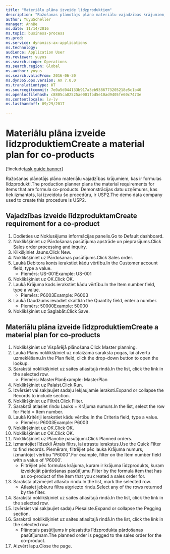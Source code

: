 ```yaml
--- 
title: "Materiālu plāna izveide līdzproduktiem"
description: "Ražošanas plānotājs plāno materiālu vajadzības krājumiem, kas ir formulas līdzprodukti."
author: YuyuScheller
manager: AnnBe
ms.date: 11/14/2016
ms.topic: business-process
ms.prod: 
ms.service: dynamics-ax-applications
ms.technology: 
audience: Application User
ms.reviewer: yuyus
ms.search.scope: Operations
ms.search.region: Global
ms.author: yuyus
ms.search.validFrom: 2016-06-30
ms.dyn365.ops.version: AX 7.0.0
ms.translationtype: HT
ms.sourcegitcommit: 7e0a5d044133b917a3eb9386773205218e5c1b40
ms.openlocfilehash: c8805ca02525ae001fbd5e10ad9405fe60c7473e
ms.contentlocale: lv-lv
ms.lasthandoff: 09/29/2017

---
```

# <a name="create-a-material-plan-for-co-products"></a><span data-ttu-id="f1cd5-103">Materiālu plāna izveide līdzproduktiem</span><span class="sxs-lookup"><span data-stu-id="f1cd5-103">Create a material plan for co-products</span></span>

[!include[task guide banner](../../includes/task-guide-banner.md)]

<span data-ttu-id="f1cd5-104">Ražošanas plānotājs plāno materiālu vajadzības krājumiem, kas ir formulas līdzprodukti.</span><span class="sxs-lookup"><span data-stu-id="f1cd5-104">The production planner plans the material requirements for items that are formula co-products.</span></span> <span data-ttu-id="f1cd5-105">Demonstrācijas datu uzņēmums, kas tiek izmantots, lai izveidotu šo procedūru, ir USP2.</span><span class="sxs-lookup"><span data-stu-id="f1cd5-105">The demo data company used to create this procedure is USP2.</span></span>


## <a name="create-requirement-for-a-co-product"></a><span data-ttu-id="f1cd5-106">Vajadzības izveide līdzproduktam</span><span class="sxs-lookup"><span data-stu-id="f1cd5-106">Create requirement for a co-product</span></span>
1. <span data-ttu-id="f1cd5-107">Dodieties uz Noklusējuma informācijas panelis.</span><span class="sxs-lookup"><span data-stu-id="f1cd5-107">Go to Default dashboard.</span></span>
2. <span data-ttu-id="f1cd5-108">Noklikšķiniet uz Pārdošanas pasūtījuma apstrāde un pieprasījums.</span><span class="sxs-lookup"><span data-stu-id="f1cd5-108">Click Sales order processing and inquiry.</span></span>
3. <span data-ttu-id="f1cd5-109">Klikšķiniet Jauns.</span><span class="sxs-lookup"><span data-stu-id="f1cd5-109">Click New.</span></span>
4. <span data-ttu-id="f1cd5-110">Noklikšķiniet uz Pārdošanas pasūtījums.</span><span class="sxs-lookup"><span data-stu-id="f1cd5-110">Click Sales order.</span></span>
5. <span data-ttu-id="f1cd5-111">Laukā Debitora konts ierakstiet kādu vērtību.</span><span class="sxs-lookup"><span data-stu-id="f1cd5-111">In the Customer account field, type a value.</span></span>
    * <span data-ttu-id="f1cd5-112">Piemērs: US-001</span><span class="sxs-lookup"><span data-stu-id="f1cd5-112">Example: US-001</span></span>  
6. <span data-ttu-id="f1cd5-113">Noklikšķiniet uz OK.</span><span class="sxs-lookup"><span data-stu-id="f1cd5-113">Click OK.</span></span>
7. <span data-ttu-id="f1cd5-114">Laukā Krājuma kods ierakstiet kādu vērtību.</span><span class="sxs-lookup"><span data-stu-id="f1cd5-114">In the Item number field, type a value.</span></span>
    * <span data-ttu-id="f1cd5-115">Piemērs: P6003</span><span class="sxs-lookup"><span data-stu-id="f1cd5-115">Example: P6003</span></span>  
8. <span data-ttu-id="f1cd5-116">Laukā Daudzums ievadiet skaitli.</span><span class="sxs-lookup"><span data-stu-id="f1cd5-116">In the Quantity field, enter a number.</span></span>
    * <span data-ttu-id="f1cd5-117">Piemērs: 50000</span><span class="sxs-lookup"><span data-stu-id="f1cd5-117">Example: 50000</span></span>  
9. <span data-ttu-id="f1cd5-118">Noklikšķiniet uz Saglabāt.</span><span class="sxs-lookup"><span data-stu-id="f1cd5-118">Click Save.</span></span>

## <a name="create-a-material-plan-for-co-products"></a><span data-ttu-id="f1cd5-119">Materiālu plāna izveide līdzproduktiem</span><span class="sxs-lookup"><span data-stu-id="f1cd5-119">Create a material plan for co-products</span></span>
1. <span data-ttu-id="f1cd5-120">Noklikšķiniet uz Vispārējā plānošana.</span><span class="sxs-lookup"><span data-stu-id="f1cd5-120">Click Master planning.</span></span>
2. <span data-ttu-id="f1cd5-121">Laukā Plāns noklikšķiniet uz nolaižamā saraksta pogas, lai atvērtu uzmeklēšanu.</span><span class="sxs-lookup"><span data-stu-id="f1cd5-121">In the Plan field, click the drop-down button to open the lookup.</span></span>
3. <span data-ttu-id="f1cd5-122">Sarakstā noklikšķiniet uz saites atlasītajā rindā.</span><span class="sxs-lookup"><span data-stu-id="f1cd5-122">In the list, click the link in the selected row.</span></span>
    * <span data-ttu-id="f1cd5-123">Piemērs: MasterPlan</span><span class="sxs-lookup"><span data-stu-id="f1cd5-123">Example: MasterPlan</span></span>  
4. <span data-ttu-id="f1cd5-124">Noklikšķiniet uz Palaist.</span><span class="sxs-lookup"><span data-stu-id="f1cd5-124">Click Run.</span></span>
5. <span data-ttu-id="f1cd5-125">Izvērsiet vai sakļaujiet sadaļu Iekļaujamie ieraksti.</span><span class="sxs-lookup"><span data-stu-id="f1cd5-125">Expand or collapse the Records to include section.</span></span>
6. <span data-ttu-id="f1cd5-126">Noklikšķiniet uz Filtrēt.</span><span class="sxs-lookup"><span data-stu-id="f1cd5-126">Click Filter.</span></span>
7. <span data-ttu-id="f1cd5-127">Sarakstā atlasiet rindu Lauks = Krājuma numurs.</span><span class="sxs-lookup"><span data-stu-id="f1cd5-127">In the list, select the row for Field = Item number.</span></span>
8. <span data-ttu-id="f1cd5-128">Laukā Kritēriji ierakstiet kādu vērtību.</span><span class="sxs-lookup"><span data-stu-id="f1cd5-128">In the Criteria field, type a value.</span></span>
    * <span data-ttu-id="f1cd5-129">Piemērs: P6003</span><span class="sxs-lookup"><span data-stu-id="f1cd5-129">Example: P6003</span></span>  
9. <span data-ttu-id="f1cd5-130">Noklikšķiniet uz OK.</span><span class="sxs-lookup"><span data-stu-id="f1cd5-130">Click OK.</span></span>
10. <span data-ttu-id="f1cd5-131">Noklikšķiniet uz OK.</span><span class="sxs-lookup"><span data-stu-id="f1cd5-131">Click OK.</span></span>
11. <span data-ttu-id="f1cd5-132">Noklikšķiniet uz Plānotie pasūtījumi.</span><span class="sxs-lookup"><span data-stu-id="f1cd5-132">Click Planned orders.</span></span>
12. <span data-ttu-id="f1cd5-133">Izmantojiet līdzekli Ātrais filtrs, lai atrastu ierakstus.</span><span class="sxs-lookup"><span data-stu-id="f1cd5-133">Use the Quick Filter to find records.</span></span> <span data-ttu-id="f1cd5-134">Piemēram, filtrējiet pēc lauka Krājuma numurs, izmantojot vērtību "P6000".</span><span class="sxs-lookup"><span data-stu-id="f1cd5-134">For example, filter on the Item number field with a value of 'P6000'.</span></span>
    * <span data-ttu-id="f1cd5-135">Filtrējiet pēc formulas krājuma, kuram ir krājuma līdzprodukts, kuram izveidojāt pārdošanas pasūtījumu.</span><span class="sxs-lookup"><span data-stu-id="f1cd5-135">Filter by the formula item that has as co-product of the item that you created a sales order for.</span></span>  
13. <span data-ttu-id="f1cd5-136">Sarakstā atzīmējiet atlasīto rindu.</span><span class="sxs-lookup"><span data-stu-id="f1cd5-136">In the list, mark the selected row.</span></span>
    * <span data-ttu-id="f1cd5-137">Atlasiet jebkuru filtra atgriezto rindu.</span><span class="sxs-lookup"><span data-stu-id="f1cd5-137">Select any of the rows returned by the filter.</span></span>  
14. <span data-ttu-id="f1cd5-138">Sarakstā noklikšķiniet uz saites atlasītajā rindā.</span><span class="sxs-lookup"><span data-stu-id="f1cd5-138">In the list, click the link in the selected row.</span></span>
15. <span data-ttu-id="f1cd5-139">Izvērsiet vai sakļaujiet sadaļu Piesaiste.</span><span class="sxs-lookup"><span data-stu-id="f1cd5-139">Expand or collapse the Pegging section.</span></span>
16. <span data-ttu-id="f1cd5-140">Sarakstā noklikšķiniet uz saites atlasītajā rindā.</span><span class="sxs-lookup"><span data-stu-id="f1cd5-140">In the list, click the link in the selected row.</span></span>
    * <span data-ttu-id="f1cd5-141">Plānotais pasūtījums ir piesaistīts līdzprodukta pārdošanas pasūtījumam.</span><span class="sxs-lookup"><span data-stu-id="f1cd5-141">The planned order is pegged to the sales order for the co-product.</span></span>  
17. <span data-ttu-id="f1cd5-142">Aizvērt lapu.</span><span class="sxs-lookup"><span data-stu-id="f1cd5-142">Close the page.</span></span>



